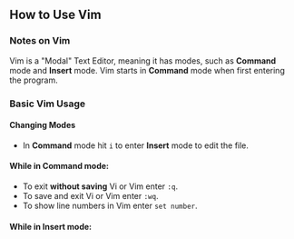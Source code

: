 ## How to Use Vim

### Notes on Vim

Vim is a "Modal" Text Editor, meaning it has modes, such as **Command** mode and **Insert** mode. Vim starts in **Command** mode when first entering the program.

### Basic Vim Usage

#### Changing Modes

* In **Command** mode hit `i` to enter **Insert** mode to edit the file.

#### While in Command mode:

* To exit **without saving** Vi or Vim enter `:q`.
* To save and exit Vi or Vim enter `:wq`.
* To show line numbers in Vim enter `set number`.

#### While in Insert mode:

